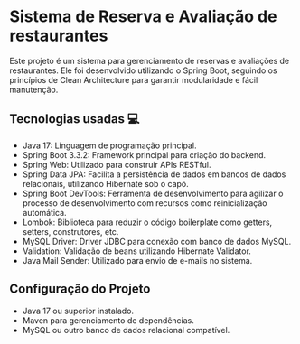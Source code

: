 # Sistema de Reserva e Avaliação de restaurantes

Este projeto é um sistema para gerenciamento de reservas e avaliações de restaurantes. Ele foi desenvolvido utilizando o Spring Boot, seguindo os princípios de Clean Architecture para garantir modularidade e fácil manutenção.

## Tecnologias usadas :computer:

- Java 17: Linguagem de programação principal.
- Spring Boot 3.3.2: Framework principal para criação do backend.
- Spring Web: Utilizado para construir APIs RESTful.
- Spring Data JPA: Facilita a persistência de dados em bancos de dados relacionais, utilizando Hibernate sob o capô.
- Spring Boot DevTools: Ferramenta de desenvolvimento para agilizar o processo de desenvolvimento com recursos como reinicialização automática.
- Lombok: Biblioteca para reduzir o código boilerplate como getters, setters, construtores, etc.
- MySQL Driver: Driver JDBC para conexão com banco de dados MySQL.
- Validation: Validação de beans utilizando Hibernate Validator.
- Java Mail Sender: Utilizado para envio de e-mails no sistema.

## Configuração do Projeto

- Java 17 ou superior instalado.
- Maven para gerenciamento de dependências.
- MySQL ou outro banco de dados relacional compatível.
